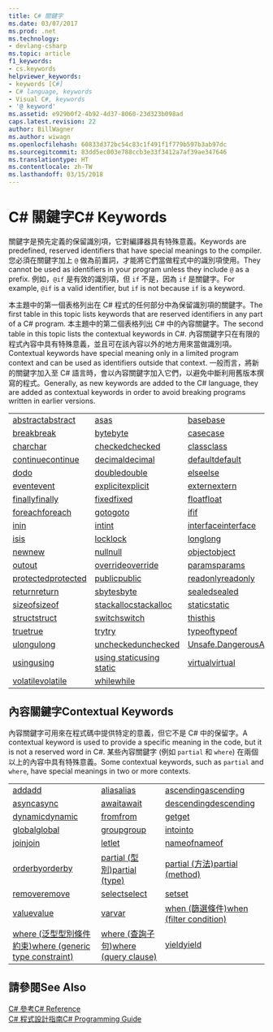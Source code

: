 ```yaml
---
title: C# 關鍵字
ms.date: 03/07/2017
ms.prod: .net
ms.technology:
- devlang-csharp
ms.topic: article
f1_keywords:
- cs.keywords
helpviewer_keywords:
- keywords [C#]
- C# language, keywords
- Visual C#, keywords
- '@ keyword'
ms.assetid: e929b0f2-4b92-4d37-8060-23d323b098ad
caps.latest.revision: 22
author: BillWagner
ms.author: wiwagn
ms.openlocfilehash: 60833d372bc54c83c1f491f1f779b597b3ab97dc
ms.sourcegitcommit: 83dd5ec003e788ccb3e33f3412a7af39ae347646
ms.translationtype: HT
ms.contentlocale: zh-TW
ms.lasthandoff: 03/15/2018
---
```

# <a name="c-keywords"></a><span data-ttu-id="785b8-102">C# 關鍵字</span><span class="sxs-lookup"><span data-stu-id="785b8-102">C# Keywords</span></span>
<span data-ttu-id="785b8-103">關鍵字是預先定義的保留識別項，它對編譯器具有特殊意義。</span><span class="sxs-lookup"><span data-stu-id="785b8-103">Keywords are predefined, reserved identifiers that have special meanings to the compiler.</span></span> <span data-ttu-id="785b8-104">您必須在關鍵字加上 `@` 做為前置詞，才能將它們當做程式中的識別項使用。</span><span class="sxs-lookup"><span data-stu-id="785b8-104">They cannot be used as identifiers in your program unless they include `@` as a prefix.</span></span> <span data-ttu-id="785b8-105">例如，`@if` 是有效的識別項，但 `if` 不是，因為 `if` 是關鍵字。</span><span class="sxs-lookup"><span data-stu-id="785b8-105">For example, `@if` is a valid identifier, but `if` is not because `if` is a keyword.</span></span>  
  
 <span data-ttu-id="785b8-106">本主題中的第一個表格列出在 C# 程式的任何部分中為保留識別項的關鍵字。</span><span class="sxs-lookup"><span data-stu-id="785b8-106">The first table in this topic lists keywords that are reserved identifiers in any part of a C# program.</span></span> <span data-ttu-id="785b8-107">本主題中的第二個表格列出 C# 中的內容關鍵字。</span><span class="sxs-lookup"><span data-stu-id="785b8-107">The second table in this topic lists the contextual keywords in C#.</span></span> <span data-ttu-id="785b8-108">內容關鍵字只在有限的程式內容中具有特殊意義，並且可在該內容以外的地方用來當做識別項。</span><span class="sxs-lookup"><span data-stu-id="785b8-108">Contextual keywords have special meaning only in a limited program context and can be used as identifiers outside that context.</span></span> <span data-ttu-id="785b8-109">一般而言，將新的關鍵字加入至 C# 語言時，會以內容關鍵字加入它們，以避免中斷利用舊版本撰寫的程式。</span><span class="sxs-lookup"><span data-stu-id="785b8-109">Generally, as new keywords are added to the C# language, they are added as contextual keywords in order to avoid breaking programs written in earlier versions.</span></span>  
  
|||||  
|---|---|---|---|  
|[<span data-ttu-id="785b8-110">abstract</span><span class="sxs-lookup"><span data-stu-id="785b8-110">abstract</span></span>](../../../csharp/language-reference/keywords/abstract.md)|[<span data-ttu-id="785b8-111">as</span><span class="sxs-lookup"><span data-stu-id="785b8-111">as</span></span>](../../../csharp/language-reference/keywords/as.md)|[<span data-ttu-id="785b8-112">base</span><span class="sxs-lookup"><span data-stu-id="785b8-112">base</span></span>](../../../csharp/language-reference/keywords/base.md)|[<span data-ttu-id="785b8-113">bool</span><span class="sxs-lookup"><span data-stu-id="785b8-113">bool</span></span>](../../../csharp/language-reference/keywords/bool.md)|  
|[<span data-ttu-id="785b8-114">break</span><span class="sxs-lookup"><span data-stu-id="785b8-114">break</span></span>](../../../csharp/language-reference/keywords/break.md)|[<span data-ttu-id="785b8-115">byte</span><span class="sxs-lookup"><span data-stu-id="785b8-115">byte</span></span>](../../../csharp/language-reference/keywords/byte.md)|[<span data-ttu-id="785b8-116">case</span><span class="sxs-lookup"><span data-stu-id="785b8-116">case</span></span>](../../../csharp/language-reference/keywords/switch.md)|[<span data-ttu-id="785b8-117">catch</span><span class="sxs-lookup"><span data-stu-id="785b8-117">catch</span></span>](../../../csharp/language-reference/keywords/try-catch.md)|  
|[<span data-ttu-id="785b8-118">char</span><span class="sxs-lookup"><span data-stu-id="785b8-118">char</span></span>](../../../csharp/language-reference/keywords/char.md)|[<span data-ttu-id="785b8-119">checked</span><span class="sxs-lookup"><span data-stu-id="785b8-119">checked</span></span>](../../../csharp/language-reference/keywords/checked.md)|[<span data-ttu-id="785b8-120">class</span><span class="sxs-lookup"><span data-stu-id="785b8-120">class</span></span>](../../../csharp/language-reference/keywords/class.md)|[<span data-ttu-id="785b8-121">const</span><span class="sxs-lookup"><span data-stu-id="785b8-121">const</span></span>](../../../csharp/language-reference/keywords/const.md)|  
|[<span data-ttu-id="785b8-122">continue</span><span class="sxs-lookup"><span data-stu-id="785b8-122">continue</span></span>](../../../csharp/language-reference/keywords/continue.md)|[<span data-ttu-id="785b8-123">decimal</span><span class="sxs-lookup"><span data-stu-id="785b8-123">decimal</span></span>](../../../csharp/language-reference/keywords/decimal.md)|[<span data-ttu-id="785b8-124">default</span><span class="sxs-lookup"><span data-stu-id="785b8-124">default</span></span>](../../../csharp/language-reference/keywords/default.md)|[<span data-ttu-id="785b8-125">delegate</span><span class="sxs-lookup"><span data-stu-id="785b8-125">delegate</span></span>](../../../csharp/language-reference/keywords/delegate.md)|  
|[<span data-ttu-id="785b8-126">do</span><span class="sxs-lookup"><span data-stu-id="785b8-126">do</span></span>](../../../csharp/language-reference/keywords/do.md)|[<span data-ttu-id="785b8-127">double</span><span class="sxs-lookup"><span data-stu-id="785b8-127">double</span></span>](../../../csharp/language-reference/keywords/double.md)|[<span data-ttu-id="785b8-128">else</span><span class="sxs-lookup"><span data-stu-id="785b8-128">else</span></span>](../../../csharp/language-reference/keywords/if-else.md)|[<span data-ttu-id="785b8-129">enum</span><span class="sxs-lookup"><span data-stu-id="785b8-129">enum</span></span>](../../../csharp/language-reference/keywords/enum.md)|  
|[<span data-ttu-id="785b8-130">event</span><span class="sxs-lookup"><span data-stu-id="785b8-130">event</span></span>](../../../csharp/language-reference/keywords/event.md)|[<span data-ttu-id="785b8-131">explicit</span><span class="sxs-lookup"><span data-stu-id="785b8-131">explicit</span></span>](../../../csharp/language-reference/keywords/explicit.md)|[<span data-ttu-id="785b8-132">extern</span><span class="sxs-lookup"><span data-stu-id="785b8-132">extern</span></span>](../../../csharp/language-reference/keywords/extern.md)|[<span data-ttu-id="785b8-133">false</span><span class="sxs-lookup"><span data-stu-id="785b8-133">false</span></span>](../../../csharp/language-reference/keywords/false.md)|  
|[<span data-ttu-id="785b8-134">finally</span><span class="sxs-lookup"><span data-stu-id="785b8-134">finally</span></span>](../../../csharp/language-reference/keywords/try-finally.md)|[<span data-ttu-id="785b8-135">fixed</span><span class="sxs-lookup"><span data-stu-id="785b8-135">fixed</span></span>](../../../csharp/language-reference/keywords/fixed-statement.md)|[<span data-ttu-id="785b8-136">float</span><span class="sxs-lookup"><span data-stu-id="785b8-136">float</span></span>](../../../csharp/language-reference/keywords/float.md)|[<span data-ttu-id="785b8-137">for</span><span class="sxs-lookup"><span data-stu-id="785b8-137">for</span></span>](../../../csharp/language-reference/keywords/for.md)|  
|[<span data-ttu-id="785b8-138">foreach</span><span class="sxs-lookup"><span data-stu-id="785b8-138">foreach</span></span>](../../../csharp/language-reference/keywords/foreach-in.md)|[<span data-ttu-id="785b8-139">goto</span><span class="sxs-lookup"><span data-stu-id="785b8-139">goto</span></span>](../../../csharp/language-reference/keywords/goto.md)|[<span data-ttu-id="785b8-140">if</span><span class="sxs-lookup"><span data-stu-id="785b8-140">if</span></span>](../../../csharp/language-reference/keywords/if-else.md)|[<span data-ttu-id="785b8-141">implicit</span><span class="sxs-lookup"><span data-stu-id="785b8-141">implicit</span></span>](../../../csharp/language-reference/keywords/implicit.md)|  
|[<span data-ttu-id="785b8-142">in</span><span class="sxs-lookup"><span data-stu-id="785b8-142">in</span></span>](../../../csharp/language-reference/keywords/in.md)|[<span data-ttu-id="785b8-143">int</span><span class="sxs-lookup"><span data-stu-id="785b8-143">int</span></span>](../../../csharp/language-reference/keywords/int.md)|[<span data-ttu-id="785b8-144">interface</span><span class="sxs-lookup"><span data-stu-id="785b8-144">interface</span></span>](../../../csharp/language-reference/keywords/interface.md)|[<span data-ttu-id="785b8-145">internal</span><span class="sxs-lookup"><span data-stu-id="785b8-145">internal</span></span>](../../../csharp/language-reference/keywords/internal.md)|
|[<span data-ttu-id="785b8-146">is</span><span class="sxs-lookup"><span data-stu-id="785b8-146">is</span></span>](../../../csharp/language-reference/keywords/is.md)|[<span data-ttu-id="785b8-147">lock</span><span class="sxs-lookup"><span data-stu-id="785b8-147">lock</span></span>](../../../csharp/language-reference/keywords/lock-statement.md)|[<span data-ttu-id="785b8-148">long</span><span class="sxs-lookup"><span data-stu-id="785b8-148">long</span></span>](../../../csharp/language-reference/keywords/long.md)|[<span data-ttu-id="785b8-149">namespace</span><span class="sxs-lookup"><span data-stu-id="785b8-149">namespace</span></span>](../../../csharp/language-reference/keywords/namespace.md)|
|[<span data-ttu-id="785b8-150">new</span><span class="sxs-lookup"><span data-stu-id="785b8-150">new</span></span>](../../../csharp/language-reference/keywords/new.md)|[<span data-ttu-id="785b8-151">null</span><span class="sxs-lookup"><span data-stu-id="785b8-151">null</span></span>](../../../csharp/language-reference/keywords/null.md)|[<span data-ttu-id="785b8-152">object</span><span class="sxs-lookup"><span data-stu-id="785b8-152">object</span></span>](../../../csharp/language-reference/keywords/object.md)|[<span data-ttu-id="785b8-153">operator</span><span class="sxs-lookup"><span data-stu-id="785b8-153">operator</span></span>](../../../csharp/language-reference/keywords/operator.md)|
|[<span data-ttu-id="785b8-154">out</span><span class="sxs-lookup"><span data-stu-id="785b8-154">out</span></span>](../../../csharp/language-reference/keywords/out.md)|[<span data-ttu-id="785b8-155">override</span><span class="sxs-lookup"><span data-stu-id="785b8-155">override</span></span>](../../../csharp/language-reference/keywords/override.md)|[<span data-ttu-id="785b8-156">params</span><span class="sxs-lookup"><span data-stu-id="785b8-156">params</span></span>](../../../csharp/language-reference/keywords/params.md)|[<span data-ttu-id="785b8-157">private</span><span class="sxs-lookup"><span data-stu-id="785b8-157">private</span></span>](../../../csharp/language-reference/keywords/private.md)|
|[<span data-ttu-id="785b8-158">protected</span><span class="sxs-lookup"><span data-stu-id="785b8-158">protected</span></span>](../../../csharp/language-reference/keywords/protected.md)|[<span data-ttu-id="785b8-159">public</span><span class="sxs-lookup"><span data-stu-id="785b8-159">public</span></span>](../../../csharp/language-reference/keywords/public.md)|[<span data-ttu-id="785b8-160">readonly</span><span class="sxs-lookup"><span data-stu-id="785b8-160">readonly</span></span>](../../../csharp/language-reference/keywords/readonly.md)|[<span data-ttu-id="785b8-161">ref</span><span class="sxs-lookup"><span data-stu-id="785b8-161">ref</span></span>](../../../csharp/language-reference/keywords/ref.md)|
|[<span data-ttu-id="785b8-162">return</span><span class="sxs-lookup"><span data-stu-id="785b8-162">return</span></span>](../../../csharp/language-reference/keywords/return.md)|[<span data-ttu-id="785b8-163">sbyte</span><span class="sxs-lookup"><span data-stu-id="785b8-163">sbyte</span></span>](../../../csharp/language-reference/keywords/sbyte.md)|[<span data-ttu-id="785b8-164">sealed</span><span class="sxs-lookup"><span data-stu-id="785b8-164">sealed</span></span>](../../../csharp/language-reference/keywords/sealed.md)|[<span data-ttu-id="785b8-165">short</span><span class="sxs-lookup"><span data-stu-id="785b8-165">short</span></span>](../../../csharp/language-reference/keywords/short.md)||
[<span data-ttu-id="785b8-166">sizeof</span><span class="sxs-lookup"><span data-stu-id="785b8-166">sizeof</span></span>](../../../csharp/language-reference/keywords/sizeof.md)|[<span data-ttu-id="785b8-167">stackalloc</span><span class="sxs-lookup"><span data-stu-id="785b8-167">stackalloc</span></span>](../../../csharp/language-reference/keywords/stackalloc.md)|[<span data-ttu-id="785b8-168">static</span><span class="sxs-lookup"><span data-stu-id="785b8-168">static</span></span>](../../../csharp/language-reference/keywords/static.md)|[<span data-ttu-id="785b8-169">string</span><span class="sxs-lookup"><span data-stu-id="785b8-169">string</span></span>](../../../csharp/language-reference/keywords/string.md)|
|[<span data-ttu-id="785b8-170">struct</span><span class="sxs-lookup"><span data-stu-id="785b8-170">struct</span></span>](../../../csharp/language-reference/keywords/struct.md)|[<span data-ttu-id="785b8-171">switch</span><span class="sxs-lookup"><span data-stu-id="785b8-171">switch</span></span>](../../../csharp/language-reference/keywords/switch.md)|[<span data-ttu-id="785b8-172">this</span><span class="sxs-lookup"><span data-stu-id="785b8-172">this</span></span>](../../../csharp/language-reference/keywords/this.md)|[<span data-ttu-id="785b8-173">throw</span><span class="sxs-lookup"><span data-stu-id="785b8-173">throw</span></span>](../../../csharp/language-reference/keywords/throw.md)|
|[<span data-ttu-id="785b8-174">true</span><span class="sxs-lookup"><span data-stu-id="785b8-174">true</span></span>](../../../csharp/language-reference/keywords/true.md)|[<span data-ttu-id="785b8-175">try</span><span class="sxs-lookup"><span data-stu-id="785b8-175">try</span></span>](../../../csharp/language-reference/keywords/try-catch.md)|[<span data-ttu-id="785b8-176">typeof</span><span class="sxs-lookup"><span data-stu-id="785b8-176">typeof</span></span>](../../../csharp/language-reference/keywords/typeof.md)|[<span data-ttu-id="785b8-177">uint</span><span class="sxs-lookup"><span data-stu-id="785b8-177">uint</span></span>](../../../csharp/language-reference/keywords/uint.md)|
|[<span data-ttu-id="785b8-178">ulong</span><span class="sxs-lookup"><span data-stu-id="785b8-178">ulong</span></span>](../../../csharp/language-reference/keywords/ulong.md)|[<span data-ttu-id="785b8-179">unchecked</span><span class="sxs-lookup"><span data-stu-id="785b8-179">unchecked</span></span>](../../../csharp/language-reference/keywords/unchecked.md)|[<span data-ttu-id="785b8-180">Unsafe.DangerousAPI</span><span class="sxs-lookup"><span data-stu-id="785b8-180">unsafe</span></span>](../../../csharp/language-reference/keywords/unsafe.md)|[<span data-ttu-id="785b8-181">ushort</span><span class="sxs-lookup"><span data-stu-id="785b8-181">ushort</span></span>](../../../csharp/language-reference/keywords/ushort.md)|
|[<span data-ttu-id="785b8-182">using</span><span class="sxs-lookup"><span data-stu-id="785b8-182">using</span></span>](../../../csharp/language-reference/keywords/using.md)|[<span data-ttu-id="785b8-183">using static</span><span class="sxs-lookup"><span data-stu-id="785b8-183">using static</span></span>](using-static.md)|[<span data-ttu-id="785b8-184">virtual</span><span class="sxs-lookup"><span data-stu-id="785b8-184">virtual</span></span>](../../../csharp/language-reference/keywords/virtual.md)|[<span data-ttu-id="785b8-185">void</span><span class="sxs-lookup"><span data-stu-id="785b8-185">void</span></span>](../../../csharp/language-reference/keywords/void.md)|
|[<span data-ttu-id="785b8-186">volatile</span><span class="sxs-lookup"><span data-stu-id="785b8-186">volatile</span></span>](../../../csharp/language-reference/keywords/volatile.md)|[<span data-ttu-id="785b8-187">while</span><span class="sxs-lookup"><span data-stu-id="785b8-187">while</span></span>](../../../csharp/language-reference/keywords/while.md)|

## <a name="contextual-keywords"></a><span data-ttu-id="785b8-188">內容關鍵字</span><span class="sxs-lookup"><span data-stu-id="785b8-188">Contextual Keywords</span></span>  
 <span data-ttu-id="785b8-189">內容關鍵字可用來在程式碼中提供特定的意義，但它不是 C# 中的保留字。</span><span class="sxs-lookup"><span data-stu-id="785b8-189">A contextual keyword is used to provide a specific meaning in the code, but it is not a reserved word in C#.</span></span> <span data-ttu-id="785b8-190">某些內容關鍵字 (例如 `partial` 和 `where`) 在兩個以上的內容中具有特殊意義。</span><span class="sxs-lookup"><span data-stu-id="785b8-190">Some contextual keywords, such as `partial` and `where`, have special meanings in two or more contexts.</span></span>  
  
||||  
|---|---|---|  
|[<span data-ttu-id="785b8-191">add</span><span class="sxs-lookup"><span data-stu-id="785b8-191">add</span></span>](../../../csharp/language-reference/keywords/add.md)|[<span data-ttu-id="785b8-192">alias</span><span class="sxs-lookup"><span data-stu-id="785b8-192">alias</span></span>](../../../csharp/language-reference/keywords/extern-alias.md)|[<span data-ttu-id="785b8-193">ascending</span><span class="sxs-lookup"><span data-stu-id="785b8-193">ascending</span></span>](../../../csharp/language-reference/keywords/ascending.md)|  
|[<span data-ttu-id="785b8-194">async</span><span class="sxs-lookup"><span data-stu-id="785b8-194">async</span></span>](../../../csharp/language-reference/keywords/async.md)|[<span data-ttu-id="785b8-195">await</span><span class="sxs-lookup"><span data-stu-id="785b8-195">await</span></span>](../../../csharp/language-reference/keywords/await.md)|[<span data-ttu-id="785b8-196">descending</span><span class="sxs-lookup"><span data-stu-id="785b8-196">descending</span></span>](../../../csharp/language-reference/keywords/descending.md)|  
|[<span data-ttu-id="785b8-197">dynamic</span><span class="sxs-lookup"><span data-stu-id="785b8-197">dynamic</span></span>](../../../csharp/language-reference/keywords/dynamic.md)|[<span data-ttu-id="785b8-198">from</span><span class="sxs-lookup"><span data-stu-id="785b8-198">from</span></span>](../../../csharp/language-reference/keywords/from-clause.md)|[<span data-ttu-id="785b8-199">get</span><span class="sxs-lookup"><span data-stu-id="785b8-199">get</span></span>](../../../csharp/language-reference/keywords/get.md)|  
|[<span data-ttu-id="785b8-200">global</span><span class="sxs-lookup"><span data-stu-id="785b8-200">global</span></span>](../../../csharp/language-reference/keywords/global.md)|[<span data-ttu-id="785b8-201">group</span><span class="sxs-lookup"><span data-stu-id="785b8-201">group</span></span>](../../../csharp/language-reference/keywords/group-clause.md)|[<span data-ttu-id="785b8-202">into</span><span class="sxs-lookup"><span data-stu-id="785b8-202">into</span></span>](../../../csharp/language-reference/keywords/into.md)|  
|[<span data-ttu-id="785b8-203">join</span><span class="sxs-lookup"><span data-stu-id="785b8-203">join</span></span>](../../../csharp/language-reference/keywords/join-clause.md)|[<span data-ttu-id="785b8-204">let</span><span class="sxs-lookup"><span data-stu-id="785b8-204">let</span></span>](../../../csharp/language-reference/keywords/let-clause.md)|[<span data-ttu-id="785b8-205">nameof</span><span class="sxs-lookup"><span data-stu-id="785b8-205">nameof</span></span>](nameof.md)|   
|[<span data-ttu-id="785b8-206">orderby</span><span class="sxs-lookup"><span data-stu-id="785b8-206">orderby</span></span>](../../../csharp/language-reference/keywords/orderby-clause.md)|[<span data-ttu-id="785b8-207">partial (型別)</span><span class="sxs-lookup"><span data-stu-id="785b8-207">partial (type)</span></span>](../../../csharp/language-reference/keywords/partial-type.md)|[<span data-ttu-id="785b8-208">partial (方法)</span><span class="sxs-lookup"><span data-stu-id="785b8-208">partial (method)</span></span>](../../../csharp/language-reference/keywords/partial-method.md)|   
|[<span data-ttu-id="785b8-209">remove</span><span class="sxs-lookup"><span data-stu-id="785b8-209">remove</span></span>](../../../csharp/language-reference/keywords/remove.md)|[<span data-ttu-id="785b8-210">select</span><span class="sxs-lookup"><span data-stu-id="785b8-210">select</span></span>](../../../csharp/language-reference/keywords/select-clause.md)|[<span data-ttu-id="785b8-211">set</span><span class="sxs-lookup"><span data-stu-id="785b8-211">set</span></span>](../../../csharp/language-reference/keywords/set.md)|   
|[<span data-ttu-id="785b8-212">value</span><span class="sxs-lookup"><span data-stu-id="785b8-212">value</span></span>](../../../csharp/language-reference/keywords/value.md)|[<span data-ttu-id="785b8-213">var</span><span class="sxs-lookup"><span data-stu-id="785b8-213">var</span></span>](../../../csharp/language-reference/keywords/var.md)|[<span data-ttu-id="785b8-214">when (篩選條件)</span><span class="sxs-lookup"><span data-stu-id="785b8-214">when (filter condition)</span></span>](when.md)|   
|[<span data-ttu-id="785b8-215">where (泛型型別條件約束)</span><span class="sxs-lookup"><span data-stu-id="785b8-215">where (generic type constraint)</span></span>](../../../csharp/language-reference/keywords/where-generic-type-constraint.md)|[<span data-ttu-id="785b8-216">where (查詢子句)</span><span class="sxs-lookup"><span data-stu-id="785b8-216">where (query clause)</span></span>](../../../csharp/language-reference/keywords/where-clause.md)|[<span data-ttu-id="785b8-217">yield</span><span class="sxs-lookup"><span data-stu-id="785b8-217">yield</span></span>](../../../csharp/language-reference/keywords/yield.md)|  
  
## <a name="see-also"></a><span data-ttu-id="785b8-218">請參閱</span><span class="sxs-lookup"><span data-stu-id="785b8-218">See Also</span></span>  
 [<span data-ttu-id="785b8-219">C# 參考</span><span class="sxs-lookup"><span data-stu-id="785b8-219">C# Reference</span></span>](../../../csharp/language-reference/index.md)  
 [<span data-ttu-id="785b8-220">C# 程式設計指南</span><span class="sxs-lookup"><span data-stu-id="785b8-220">C# Programming Guide</span></span>](../../../csharp/programming-guide/index.md)
